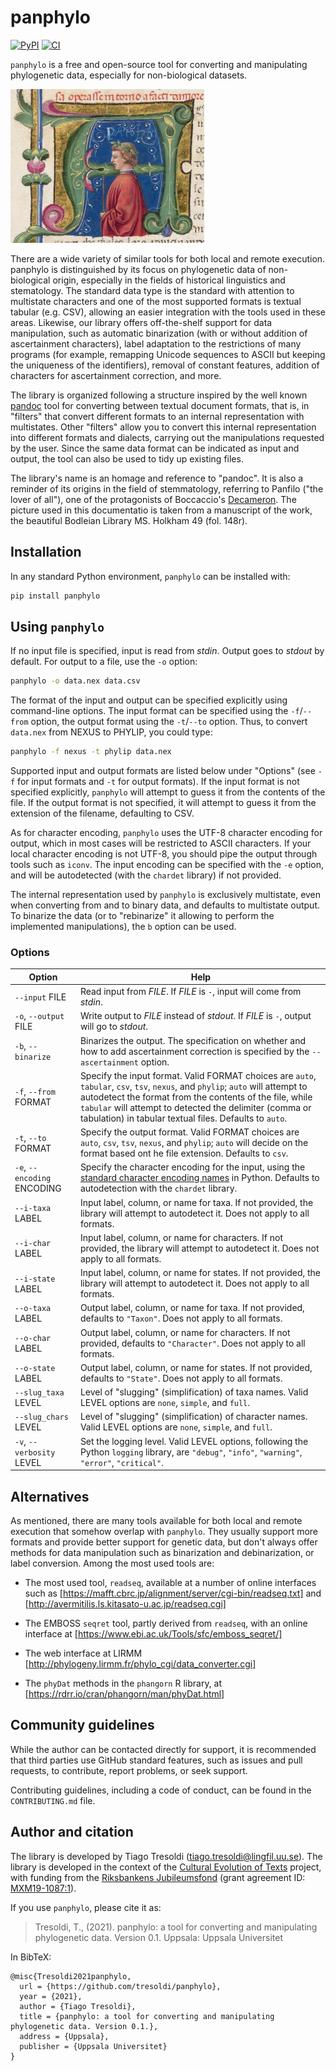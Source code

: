 # panphylo

[![PyPI](https://img.shields.io/pypi/v/panphylo.svg)](https://pypi.org/project/panphylo)
[![CI](https://github.com/tresoldi/panphylo/actions/workflows/CI.yml/badge.svg)](https://github.com/tresoldi/panphylo/actions/workflows/CI.yml)

`panphylo` is a free and open-source tool for converting and manipulating phylogenetic data, especially for non-biological datasets.

![Panfilo, from Boccaccio's *Decameron*, as pictured in Bodleian Library MS. Holkham 49, fol. 148r](panfilo_small.png)

There are a wide variety of similar tools for both local and remote execution. panphylo is distinguished by its focus on phylogenetic data of non-biological origin, especially in the fields of historical linguistics and stematology. The standard data type is the standard with attention to multistate characters and one of the most supported formats is textual tabular (e.g. CSV), allowing an easier integration with the tools used in these areas. Likewise, our library offers off-the-shelf support for data manipulation, such as automatic binarization (with or without addition of ascertainment characters), label adaptation to the restrictions of many programs (for example, remapping Unicode sequences to ASCII but keeping the uniqueness of the identifiers), removal of constant features,
addition of characters for ascertainment correction, and more.

The library is organized following a structure inspired by the well known [pandoc](https://pandoc.org) tool for converting between textual document formats, that is, in "filters" that convert different formats to an internal representation with multistates. Other "filters" allow you to convert this internal representation into different formats and dialects, carrying out the manipulations requested by the user. Since the same data format can be indicated as input and output, the tool can also be used to tidy up existing files.

The library's name is an homage and reference to "pandoc". It is also a reminder of its origins in the field of stemmatology, referring to Panfilo ("the lover of all"), one of the protagonists of Boccaccio's [Decameron](https://en.wikipedia.org/wiki/The_Decameron). The picture used in this documentatio is taken from a manuscript of the work, the beautiful Bodleian Library MS. Holkham 49 (fol. 148r).

## Installation

In any standard Python environment, `panphylo` can be installed with:

```bash
pip install panphylo
```

## Using `panphylo` 

If no input file is specified, input is read from *stdin*. Output goes to *stdout* by default. For output to a file, use the `-o` option:

```bash
panphylo -o data.nex data.csv
```

The format of the input and output can be specified explicitly using command-line options. The input format can be specified using the `-f`/`--from` option, the output format using the `-t`/`--to` option. Thus, to convert `data.nex` from
NEXUS to PHYLIP, you could type:

```bash
panphylo -f nexus -t phylip data.nex
```

Supported input and output formats are listed below under "Options" (see `-f` for input formats and `-t` for output formats). If the input format is not specified explicitly, `panphylo` will attempt to guess it from the contents of
the file. If the output format is not specified, it will attempt to guess it
from the extension of the filename, defaulting to CSV.

As for character encoding, `panphylo` uses the UTF-8 character encoding for
output, which in most cases will be restricted to ASCII characters. If your
local character encoding is not UTF-8, you should pipe the output through
tools such as `iconv`. The input encoding can be specified with the `-e`
option, and will be autodetected (with the `chardet` library) if not
provided.

The internal representation used by `panphylo` is exclusively multistate,
even when converting from and to binary data, and defaults
to multistate output. To binarize the data (or to "rebinarize" it
allowing to perform the implemented manipulations), the `b` option
can be used.

### Options

| Option                      | Help          |
| --------------------------- | ------------- |
| `--input` FILE              | Read input from *FILE*. If *FILE* is `-`, input will come from *stdin*.  |
| `-o`, `--output` FILE       | Write output to *FILE* instead of *stdout*. If *FILE* is `-`, output will go to *stdout*.   |
| `-b`, `--binarize`          | Binarizes the output. The specification on whether and how to add ascertainment correction is specified by the `--ascertainment` option. |
| `-f`, `--from` FORMAT       | Specify the input format. Valid FORMAT choices are `auto`, `tabular`, `csv`, `tsv`, `nexus`, and `phylip`; `auto` will attempt to autodetect the format from the contents of the file, while `tabular` will attempt to detected the delimiter (comma or tabulation) in tabular textual files. Defaults to `auto`. |
| `-t`, `--to` FORMAT         | Specify the output format. Valid FORMAT choices are `auto`, `csv`, `tsv`, `nexus`, and `phylip`; `auto` will decide on the format based ont he file extension. Defaults to `csv`. |
| `-e`, `--encoding` ENCODING | Specify the character encoding for the input, using the [standard character encoding names](https://docs.python.org/3/library/codecs.html#standard-encodings) in Python. Defaults to autodetection with the `chardet` library. |
| `--i-taxa` LABEL            | Input label, column, or name for taxa. If not provided, the library will attempt to autodetect it. Does not apply to all formats. |
| `--i-char` LABEL            | Input label, column, or name for characters. If not provided, the library will attempt to autodetect it. Does not apply to all formats. |
| `--i-state` LABEL           | Input label, column, or name for states. If not provided, the library will attempt to autodetect it. Does not apply to all formats. |
| `--o-taxa` LABEL            | Output label, column, or name for taxa. If not provided, defaults to `"Taxon"`. Does not apply to all formats. |
| `--o-char` LABEL            | Output label, column, or name for characters. If not provided, defaults to `"Character"`. Does not apply to all formats. |
| `--o-state` LABEL           | Output label, column, or name for states. If not provided, defaults to `"State"`. Does not apply to all formats. |
| `--slug_taxa` LEVEL         | Level of "slugging" (simplification) of taxa names. Valid LEVEL options are `none`, `simple`, and `full`. |
| `--slug_chars` LEVEL        | Level of "slugging" (simplification) of character names. Valid LEVEL options are `none`, `simple`, and `full`. |
| `-v`, `--verbosity` LEVEL   | Set the logging level. Valid LEVEL options, following the Python `logging` library, are `"debug"`, `"info"`, `"warning"`, `"error"`, `"critical"`. |

## Alternatives

As mentioned, there are many tools available for both local and remote
execution that somehow overlap with `panphylo`. They usually support more
formats and provide better support for genetic data, but don't always
offer methods for data manipulation such as binarization and debinarization,
or label conversion. Among the most used tools are:

  - The most used tool, `readseq`, available at a number of online interfaces
    such as [https://mafft.cbrc.jp/alignment/server/cgi-bin/readseq.txt]
    and [http://avermitilis.ls.kitasato-u.ac.jp/readseq.cgi]

  - The EMBOSS `seqret` tool, partly derived from `readseq`, with an
    online interface at [https://www.ebi.ac.uk/Tools/sfc/emboss_seqret/]

  - The web interface at LIRMM [http://phylogeny.lirmm.fr/phylo_cgi/data_converter.cgi]

  - The `phyDat` methods in the `phangorn` R library, at
    [https://rdrr.io/cran/phangorn/man/phyDat.html]

## Community guidelines

While the author can be contacted directly for support, it is recommended that
third parties use GitHub standard features, such as issues and pull requests, to
contribute, report problems, or seek support.

Contributing guidelines, including a code of conduct, can be found in the
`CONTRIBUTING.md` file.

## Author and citation

The library is developed by Tiago Tresoldi (tiago.tresoldi@lingfil.uu.se). The library is developed in the context of
the [Cultural Evolution of Texts](https://github.com/evotext/) project, with funding from the
[Riksbankens Jubileumsfond](https://www.rj.se/) (grant agreement ID:
[MXM19-1087:1](https://www.rj.se/en/anslag/2019/cultural-evolution-of-texts/)).

If you use `panphylo`, please cite it as:

> Tresoldi, T., (2021). panphylo: a tool for converting and manipulating phylogenetic data. Version 0.1. Uppsala: Uppsala Universitet

In BibTeX:

```
@misc{Tresoldi2021panphylo,
  url = {https://github.com/tresoldi/panphylo},
  year = {2021},
  author = {Tiago Tresoldi},
  title = {panphylo: a tool for converting and manipulating phylogenetic data. Version 0.1.},
  address = {Uppsala},
  publisher = {Uppsala Universitet}
}
```

